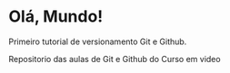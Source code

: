# Olá, Mundo!
 Primeiro tutorial de versionamento Git e Github.

 Repositorio das aulas de Git e Github do Curso em video
